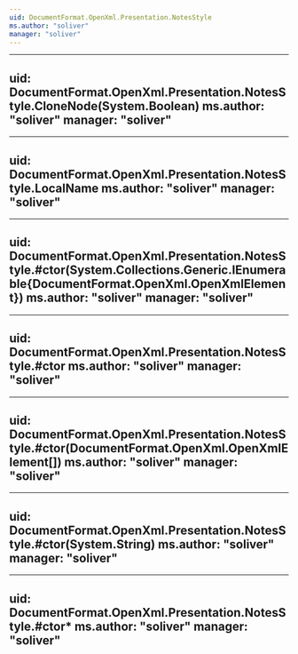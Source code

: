 ```yaml
---
uid: DocumentFormat.OpenXml.Presentation.NotesStyle
ms.author: "soliver"
manager: "soliver"
---
```


---
uid: DocumentFormat.OpenXml.Presentation.NotesStyle.CloneNode(System.Boolean)
ms.author: "soliver"
manager: "soliver"
---

---
uid: DocumentFormat.OpenXml.Presentation.NotesStyle.LocalName
ms.author: "soliver"
manager: "soliver"
---

---
uid: DocumentFormat.OpenXml.Presentation.NotesStyle.#ctor(System.Collections.Generic.IEnumerable{DocumentFormat.OpenXml.OpenXmlElement})
ms.author: "soliver"
manager: "soliver"
---

---
uid: DocumentFormat.OpenXml.Presentation.NotesStyle.#ctor
ms.author: "soliver"
manager: "soliver"
---

---
uid: DocumentFormat.OpenXml.Presentation.NotesStyle.#ctor(DocumentFormat.OpenXml.OpenXmlElement[])
ms.author: "soliver"
manager: "soliver"
---

---
uid: DocumentFormat.OpenXml.Presentation.NotesStyle.#ctor(System.String)
ms.author: "soliver"
manager: "soliver"
---

---
uid: DocumentFormat.OpenXml.Presentation.NotesStyle.#ctor*
ms.author: "soliver"
manager: "soliver"
---
